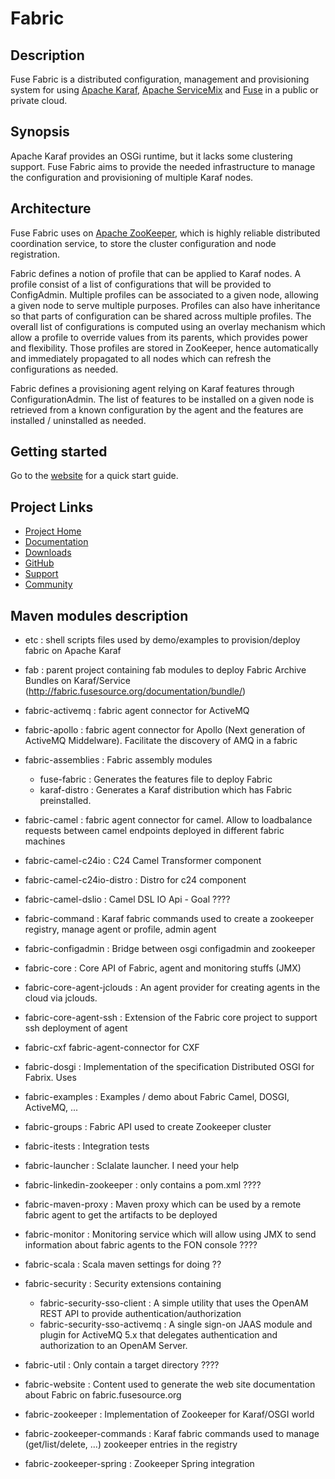 # Fabric

## Description

Fuse Fabric is a distributed configuration, management and provisioning system for using
[Apache Karaf](http://karaf.apache.org/), [Apache ServiceMix](http://servicemix.apache.org/)
and [Fuse](http://fusesource.com/) in a public or private cloud.

## Synopsis

Apache Karaf provides an OSGi runtime, but it lacks some clustering support.
Fuse Fabric aims to provide the needed infrastructure to manage the configuration
and provisioning of multiple Karaf nodes.

## Architecture

Fuse Fabric uses on [Apache ZooKeeper](http://zookeeper.apache.org/), which is highly reliable distributed coordination service,
to store the cluster configuration and node registration.

Fabric defines a notion of profile that can be applied to Karaf nodes.  A profile consist
of a list of configurations that will be provided to ConfigAdmin.  Multiple profiles can
be associated to a given node, allowing a given node to serve multiple purposes.
Profiles can also have inheritance so that parts of configuration can be shared across multiple
profiles.  The overall list of configurations is computed using an overlay mechanism which allow
a profile to override values from its parents, which provides power and flexibility.
Those profiles are stored in ZooKeeper, hence automatically and immediately propagated to all
nodes which can refresh the configurations as needed.

Fabric defines a provisioning agent relying on Karaf features through ConfigurationAdmin.
The list of features to be installed on a given node is retrieved from a known configuration
by the agent and the features are installed / uninstalled as needed.

[Apache ZooKeeper]: http://zookeeper.apache.org/

## Getting started

Go to the [website](http://fabric.fusesource.org/documentation/getting-started.html) for a quick start guide.

## Project Links

* [Project Home](http://fabric.fusesource.org/)
* [Documentation](http://fabric.fusesource.org/documentation/)
* [Downloads](http://fabric.fusesource.org/download.html)
* [GitHub](http://github.com/fusesource/fabric/tree/master)
* [Support](http://fabric.fusesource.org/support.html)
* [Community](http://fabric.fusesource.org/community.html)

## Maven modules description

* etc : shell scripts files used by demo/examples to provision/deploy fabric on Apache Karaf

* fab : parent project containing fab modules to deploy Fabric Archive Bundles on Karaf/Service (http://fabric.fusesource.org/documentation/bundle/)

* fabric-activemq : fabric agent connector for ActiveMQ

* fabric-apollo : fabric agent connector for Apollo (Next generation of ActiveMQ Middelware). Facilitate the discovery of AMQ in a fabric

* fabric-assemblies : Fabric assembly modules

    * fuse-fabric : Generates the features file to deploy Fabric
    * karaf-distro : Generates a Karaf distribution which has Fabric preinstalled.

* fabric-camel : fabric agent connector for camel. Allow to loadbalance requests between camel endpoints deployed in different fabric machines

* fabric-camel-c24io : C24 Camel Transformer component

* fabric-camel-c24io-distro : Distro for c24 component

* fabric-camel-dslio : Camel DSL IO Api - Goal ????

* fabric-command : Karaf fabric commands used to create a zookeeper registry, manage agent or profile, admin agent

* fabric-configadmin : Bridge between osgi configadmin and zookeeper

* fabric-core : Core API of Fabric, agent and monitoring stuffs (JMX)

* fabric-core-agent-jclouds : An agent provider for creating agents in the cloud via jclouds.

* fabric-core-agent-ssh : Extension of the Fabric core project to support ssh deployment of agent

* fabric-cxf fabric-agent-connector for CXF

* fabric-dosgi : Implementation of the specification Distributed OSGI for Fabrix. Uses

* fabric-examples : Examples / demo about Fabric Camel, DOSGI, ActiveMQ, ...

* fabric-groups : Fabric API used to create Zookeeper cluster

* fabric-itests : Integration tests

* fabric-launcher : Sclalate launcher. I need your help

* fabric-linkedin-zookeeper : only contains a pom.xml ????

* fabric-maven-proxy : Maven proxy which can be used by a remote fabric agent to get the artifacts to be deployed

* fabric-monitor : Monitoring service which will allow using JMX to send information about fabric agents to the FON console ????

* fabric-scala : Scala maven settings for doing ??

* fabric-security : Security extensions containing

    * fabric-security-sso-client : A simple utility that uses the OpenAM REST API to provide authentication/authorization
    * fabric-security-sso-activemq : A single sign-on JAAS module and plugin for ActiveMQ 5.x that delegates authentication and authorization to an OpenAM Server.

* fabric-util : Only contain a target directory ????

* fabric-website : Content used to generate the web site documentation about Fabric on fabric.fusesource.org

* fabric-zookeeper : Implementation of Zookeeper for Karaf/OSGI world

* fabric-zookeeper-commands : Karaf fabric commands used to manage (get/list/delete, ...) zookeeper entries in the registry

* fabric-zookeeper-spring : Zookeeper Spring integration

